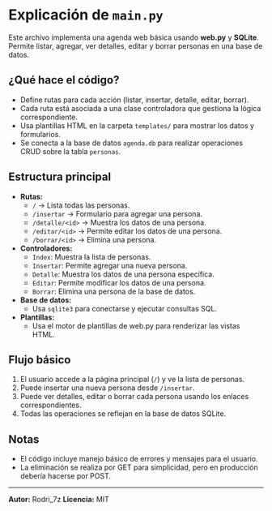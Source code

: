 # Explicación de `main.py`

Este archivo implementa una agenda web básica usando **web.py** y **SQLite**. Permite listar, agregar, ver detalles, editar y borrar personas en una base de datos.

## ¿Qué hace el código?
- Define rutas para cada acción (listar, insertar, detalle, editar, borrar).
- Cada ruta está asociada a una clase controladora que gestiona la lógica correspondiente.
- Usa plantillas HTML en la carpeta `templates/` para mostrar los datos y formularios.
- Se conecta a la base de datos `agenda.db` para realizar operaciones CRUD sobre la tabla `personas`.

## Estructura principal
- **Rutas:**
  - `/` → Lista todas las personas.
  - `/insertar` → Formulario para agregar una persona.
  - `/detalle/<id>` → Muestra los datos de una persona.
  - `/editar/<id>` → Permite editar los datos de una persona.
  - `/borrar/<id>` → Elimina una persona.
- **Controladores:**
  - `Index`: Muestra la lista de personas.
  - `Insertar`: Permite agregar una nueva persona.
  - `Detalle`: Muestra los datos de una persona específica.
  - `Editar`: Permite modificar los datos de una persona.
  - `Borrar`: Elimina una persona de la base de datos.
- **Base de datos:**
  - Usa `sqlite3` para conectarse y ejecutar consultas SQL.
- **Plantillas:**
  - Usa el motor de plantillas de web.py para renderizar las vistas HTML.

## Flujo básico
1. El usuario accede a la página principal (`/`) y ve la lista de personas.
2. Puede insertar una nueva persona desde `/insertar`.
3. Puede ver detalles, editar o borrar cada persona usando los enlaces correspondientes.
4. Todas las operaciones se reflejan en la base de datos SQLite.

## Notas
- El código incluye manejo básico de errores y mensajes para el usuario.
- La eliminación se realiza por GET para simplicidad, pero en producción debería hacerse por POST.

---
**Autor:** Rodri_7z
**Licencia:** MIT
